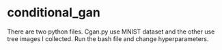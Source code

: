 # conditional_gan
There are two python files. Cgan.py use MNIST dataset and the other use tree images I collected.
Run the bash file and change hyperparameters.
